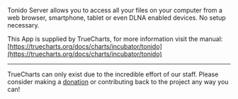 Tonido Server allows you to access all your files on your computer from a web browser, smartphone, tablet or even DLNA enabled devices. No setup necessary.

This App is supplied by TrueCharts, for more information visit the manual: [https://truecharts.org/docs/charts/incubator/tonido](https://truecharts.org/docs/charts/incubator/tonido)

---

TrueCharts can only exist due to the incredible effort of our staff.
Please consider making a [donation](https://truecharts.org/docs/about/sponsor) or contributing back to the project any way you can!
